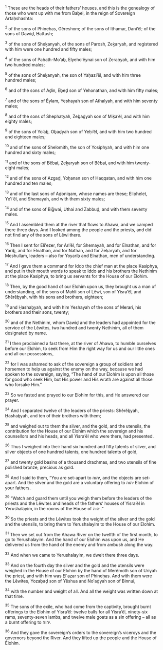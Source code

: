 <sup>1</sup> These are the heads of their fathers’ houses, and this is the genealogy of those who went up with me from Baḇel, in the reign of Sovereign Artaḥshashta:

<sup>2</sup> of the sons of Phineḥas, Gĕreshom; of the sons of Ithamar, Dani’ĕl; of the sons of Dawiḏ, Ḥattush;

<sup>3</sup> of the sons of Sheḵanyah, of the sons of Parosh, Zeḵaryah, and registered with him were one hundred and fifty males;

<sup>4</sup> of the sons of Paḥath-Mo’aḇ, Elyeho‛ĕynai son of Zeraḥyah, and with him two hundred males;

<sup>5</sup> of the sons of Sheḵanyah, the son of Yaḥazi’ĕl, and with him three hundred males;

<sup>6</sup> and of the sons of Aḏin, Eḇeḏ son of Yehonathan, and with him fifty males;

<sup>7</sup> and of the sons of Ĕylam, Yeshayah son of Athalyah, and with him seventy males;

<sup>8</sup> and of the sons of Shephatyah, Zeḇaḏyah son of Miḵa’ĕl, and with him eighty males;

<sup>9</sup> of the sons of Yo’aḇ, Oḇaḏyah son of Yeḥi’ĕl, and with him two hundred and eighteen males;

<sup>10</sup> and of the sons of Shelomith, the son of Yosiphyah, and with him one hundred and sixty males;

<sup>11</sup> and of the sons of Bĕḇai, Zeḵaryah son of Bĕḇai, and with him twenty-eight males;

<sup>12</sup> and of the sons of Azgaḏ, Yoḥanan son of Haqqatan, and with him one hundred and ten males;

<sup>13</sup> and of the last sons of Aḏoniqam, whose names are these; Eliphelet, Ye‛i’ĕl, and Shemayah, and with them sixty males;

<sup>14</sup> and of the sons of Biḡwai, Uthai and Zabbuḏ, and with them seventy males.

<sup>15</sup> And I assembled them at the river that flows to Ahawa, and we camped there three days. And I looked among the people and the priests, and did not find any of the sons of Lĕwi there.

<sup>16</sup> Then I sent for Eli‛ezer, for Ari’ĕl, for Shemayah, and for Elnathan, and for Yariḇ, and for Elnathan, and for Nathan, and for Zeḵaryah, and for Meshullam, leaders – also for Yoyariḇ and Elnathan, men of understanding.

<sup>17</sup> And I gave them a command for Iddo the chief man at the place Kasiphya, and put in their mouth words to speak to Iddo and his brothers the Nethinim at the place Kasiphya, to bring us servants for the House of our Elohim.

<sup>18</sup> Then, by the good hand of our Elohim upon us, they brought us a man of understanding, of the sons of Maḥli son of Lĕwi, son of Yisra’ĕl, and Shĕrĕḇyah, with his sons and brothers, eighteen;

<sup>19</sup> and Ḥashaḇyah, and with him Yeshayah of the sons of Merari, his brothers and their sons, twenty;

<sup>20</sup> and of the Nethinim, whom Dawiḏ and the leaders had appointed for the service of the Lĕwites, two hundred and twenty Nethinim, all of them designated by name.

<sup>21</sup> I then proclaimed a fast there, at the river of Ahawa, to humble ourselves before our Elohim, to seek from Him the right way for us and our little ones and all our possessions,

<sup>22</sup> for I was ashamed to ask of the sovereign a group of soldiers and horsemen to help us against the enemy on the way, because we had spoken to the sovereign, saying, “The hand of our Elohim is upon all those for good who seek Him, but His power and His wrath are against all those who forsake Him.”

<sup>23</sup> So we fasted and prayed to our Elohim for this, and He answered our prayer.

<sup>24</sup> And I separated twelve of the leaders of the priests: Shĕrĕḇyah, Ḥashaḇyah, and ten of their brothers with them;

<sup>25</sup> and weighed out to them the silver, and the gold, and the utensils, the contribution for the House of our Elohim which the sovereign and his counsellors and his heads, and all Yisra’ĕl who were there, had presented.

<sup>26</sup> Thus I weighed into their hand six hundred and fifty talents of silver, and silver objects of one hundred talents, one hundred talents of gold,

<sup>27</sup> and twenty gold basins of a thousand drachmas, and two utensils of fine polished bronze, precious as gold.

<sup>28</sup> And I said to them, “You are set-apart to יהוה, and the objects are set-apart. And the silver and the gold are a voluntary offering to יהוה Elohim of your fathers.

<sup>29</sup> “Watch and guard them until you weigh them before the leaders of the priests and the Lĕwites and heads of the fathers’ houses of Yisra’ĕl in Yerushalayim, in the rooms of the House of יהוה.”

<sup>30</sup> So the priests and the Lĕwites took the weight of the silver and the gold and the utensils, to bring them to Yerushalayim to the House of our Elohim.

<sup>31</sup> Then we set out from the Ahawa River on the twelfth of the first month, to go to Yerushalayim. And the hand of our Elohim was upon us, and He delivered us from the hand of the enemy and from ambush along the way.

<sup>32</sup> And when we came to Yerushalayim, we dwelt there three days.

<sup>33</sup> And on the fourth day the silver and the gold and the utensils were weighed in the House of our Elohim by the hand of Merĕmoth son of Uriyah the priest, and with him was El‛azar son of Phineḥas. And with them were the Lĕwites, Yozaḇaḏ son of Yĕshua and No‛aḏyah son of Binnui,

<sup>34</sup> with the number and weight of all. And all the weight was written down at that time.

<sup>35</sup> The sons of the exile, who had come from the captivity, brought burnt offerings to the Elohim of Yisra’ĕl: twelve bulls for all Yisra’ĕl, ninety-six rams, seventy-seven lambs, and twelve male goats as a sin offering – all as a burnt offering to יהוה.

<sup>36</sup> And they gave the sovereign’s orders to the sovereign’s viceroys and the governors beyond the River. And they lifted up the people and the House of Elohim.


